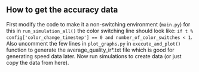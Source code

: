 ## How to get the accuracy data

First modify the code to make it a non-switching environment (```main.py```)
for this in ```run_simulation_all()``` the color switching line should look like:
```if t % config['color_change_timestep'] == 0 and number_of_color_switches < 1```.<br/> Also
uncomment the few lines in ```plot_graphs.py``` in ```execute_and_plot()```
function to generate the average_quality_ir*.txt file which is good for generating speed data
later. Now run simulations to create data (or just copy the data from here).

